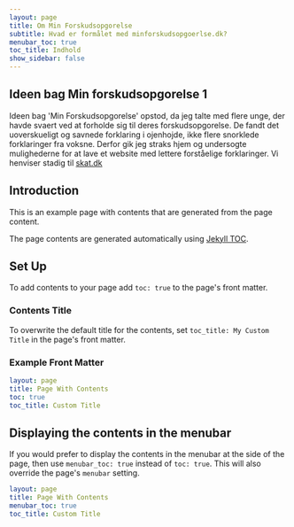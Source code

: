 ```yaml
---
layout: page
title: Om Min Forskudsopgorelse
subtitle: Hvad er formålet med minforskudsopgoerlse.dk?
menubar_toc: true
toc_title: Indhold
show_sidebar: false
---
```


## Ideen bag Min forskudsopgorelse 1

Ideen bag 'Min Forskudsopgorelse' opstod, da jeg talte med flere unge, der havde svaert ved at forholde sig til deres forskudsopgorelse.
De fandt det uoverskueligt og savnede forklaring i ojenhojde, ikke flere snorklede forklaringer fra voksne. Derfor gik jeg straks hjem og undersogte mulighederne for at lave et website med lettere forståelige forklaringer. Vi henviser stadig til [skat.dk](https://www.skat.dk)

## Introduction

This is an example page with contents that are generated from the page content.

The page contents are generated automatically using [Jekyll TOC](https://github.com/allejo/jekyll-toc).

## Set Up

To add contents to your page add `toc: true` to the page's front matter.

### Contents Title

To overwrite the default title for the contents, set `toc_title: My Custom Title` in the page's front matter.

### Example Front Matter

```yaml
layout: page
title: Page With Contents
toc: true
toc_title: Custom Title
```

## Displaying the contents in the menubar

If you would prefer to display the contents in the menubar at the side of the page, then use `menubar_toc: true` instead of `toc: true`. This will also override the page's `menubar` setting.

```yaml
layout: page
title: Page With Contents
menubar_toc: true
toc_title: Custom Title
```
